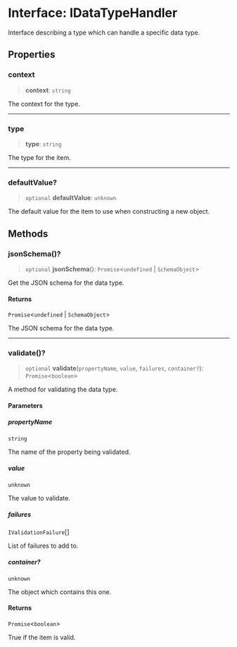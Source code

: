 # Interface: IDataTypeHandler

Interface describing a type which can handle a specific data type.

## Properties

### context

> **context**: `string`

The context for the type.

***

### type

> **type**: `string`

The type for the item.

***

### defaultValue?

> `optional` **defaultValue**: `unknown`

The default value for the item to use when constructing a new object.

## Methods

### jsonSchema()?

> `optional` **jsonSchema**(): `Promise`\<`undefined` \| `SchemaObject`\>

Get the JSON schema for the data type.

#### Returns

`Promise`\<`undefined` \| `SchemaObject`\>

The JSON schema for the data type.

***

### validate()?

> `optional` **validate**(`propertyName`, `value`, `failures`, `container?`): `Promise`\<`boolean`\>

A method for validating the data type.

#### Parameters

##### propertyName

`string`

The name of the property being validated.

##### value

`unknown`

The value to validate.

##### failures

`IValidationFailure`[]

List of failures to add to.

##### container?

`unknown`

The object which contains this one.

#### Returns

`Promise`\<`boolean`\>

True if the item is valid.
